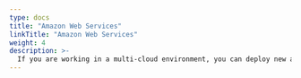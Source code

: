 ```yaml
---
type: docs
title: "Amazon Web Services"
linkTitle: "Amazon Web Services"
weight: 4
description: >-
  If you are working in a multi-cloud environment, you can deploy new a AWS EC2 instance installed with SQL Server in an automated fashion using Terraform and onboard it as Azure Arc-enabled SQL Server.
---
```


